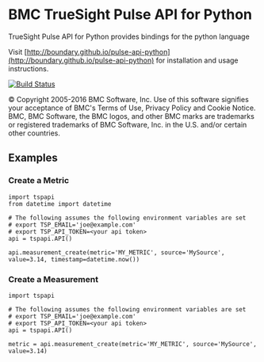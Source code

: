 BMC TrueSight Pulse API for Python
==================================

TrueSight Pulse API for Python provides bindings for the python language

Visit [http://boundary.github.io/pulse-api-python](http://boundary.github.io/pulse-api-python) for installation and usage instructions.


[![Build Status](https://travis-ci.org/boundary/pulse-api-python.svg?branch=master)](https://travis-ci.org/boundary/pulse-api-python)


© Copyright 2005-2016 BMC Software, Inc. Use of this software signifies your acceptance of BMC's Terms of Use, Privacy Policy and Cookie Notice. BMC, BMC Software, the BMC logos, and other BMC marks are trademarks or registered trademarks of BMC Software, Inc. in the U.S. and/or certain other countries.

## Examples

### Create a Metric

```
import tspapi
from datetime import datetime

# The following assumes the following environment variables are set
# export TSP_EMAIL='joe@example.com'
# export TSP_API_TOKEN=<your api token>
api = tspapi.API()

api.measurement_create(metric='MY_METRIC', source='MySource', value=3.14, timestamp=datetime.now())
```

### Create a Measurement

```
import tspapi

# The following assumes the following environment variables are set
# export TSP_EMAIL='joe@example.com'
# export TSP_API_TOKEN=<your api token>
api = tspapi.API()

metric = api.measurement_create(metric='MY_METRIC', source='MySource', value=3.14)
```

